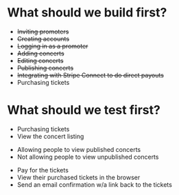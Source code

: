 # What should we build first?

- ~~Inviting promoters~~
- ~~Creating accounts~~
- ~~Logging in as a promoter~~
- ~~Adding concerts~~
- ~~Editing concerts~~
- ~~Publishing concerts~~
- ~~Integrating with Stripe Connect to do direct payouts~~
- Purchasing tickets

# What should we test first?

- Purchasing tickets
 - View the concert listing
  + Allowing people to view published concerts
  + Not allowing people to view unpublished concerts
 - Pay for the tickets
 - View their purchased tickets in the browser
 - Send an email confirmation w/a link back to the tickets

